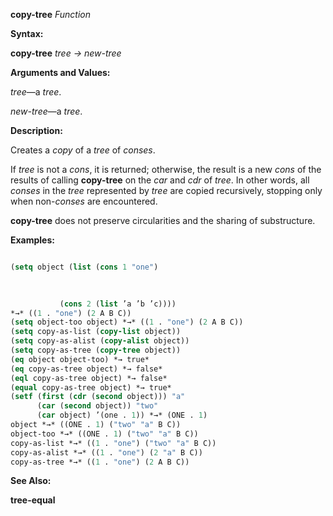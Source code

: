 **copy-tree** *Function* 



**Syntax:** 



**copy-tree** *tree → new-tree* 



**Arguments and Values:** 



*tree*—a *tree*. 



*new-tree*—a *tree*. 



**Description:** 



Creates a *copy* of a *tree* of *conses*. 



If *tree* is not a *cons*, it is returned; otherwise, the result is a new *cons* of the results of calling **copy-tree** on the *car* and *cdr* of *tree*. In other words, all *conses* in the *tree* represented by *tree* are copied recursively, stopping only when non-*conses* are encountered. 



**copy-tree** does not preserve circularities and the sharing of substructure. 



**Examples:**
```lisp

(setq object (list (cons 1 "one") 

		   
		   
		   (cons 2 (list ’a ’b ’c)))) 
*→* ((1 . "one") (2 A B C)) 
(setq object-too object) *→* ((1 . "one") (2 A B C)) 
(setq copy-as-list (copy-list object)) 
(setq copy-as-alist (copy-alist object)) 
(setq copy-as-tree (copy-tree object)) 
(eq object object-too) *→ true* 
(eq copy-as-tree object) *→ false* 
(eql copy-as-tree object) *→ false* 
(equal copy-as-tree object) *→ true* 
(setf (first (cdr (second object))) "a" 
      (car (second object)) "two" 
      (car object) ’(one . 1)) *→* (ONE . 1) 
object *→* ((ONE . 1) ("two" "a" B C)) 
object-too *→* ((ONE . 1) ("two" "a" B C)) 
copy-as-list *→* ((1 . "one") ("two" "a" B C)) 
copy-as-alist *→* ((1 . "one") (2 "a" B C)) 
copy-as-tree *→* ((1 . "one") (2 A B C)) 

```
**See Also:** 



**tree-equal** 



